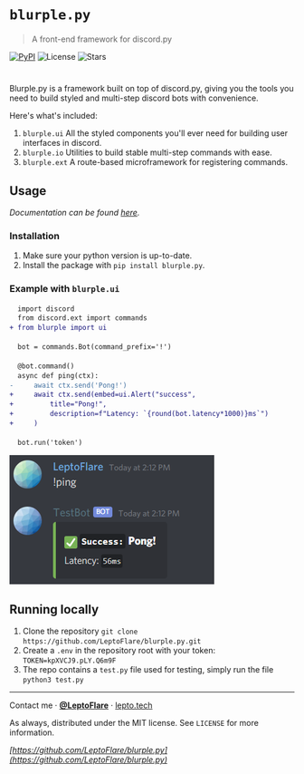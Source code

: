 # `blurple.py`
> A front-end framework for discord.py

[![PyPI][pypi-shield]](https://pypi.org/project/blurple.py)
![License][license-shield]
![Stars][stars-shield]
#

Blurple.py is a framework built on top of discord.py, giving you the tools you need to build styled and multi-step discord bots with convenience.

Here's what's included:
1. `blurple.ui` All the styled components you'll ever need for building user interfaces in discord.
2. `blurple.io` Utilities to build stable multi-step commands with ease.
3. `blurple.ext` A route-based microframework for registering commands.

## Usage <!-- Using the product -->
_Documentation can be found [here](https://lepto.tech/blurple.py)._

### Installation
1. Make sure your python version is up-to-date.
1. Install the package with `pip install blurple.py`.

### Example with `blurple.ui`
```diff
  import discord
  from discord.ext import commands
+ from blurple import ui

  bot = commands.Bot(command_prefix='!')

  @bot.command()
  async def ping(ctx):
-     await ctx.send('Pong!')
+     await ctx.send(embed=ui.Alert("success",
+         title="Pong!",
+         description=f"Latency: `{round(bot.latency*1000)}ms`")
+     )

  bot.run('token')
```

![Usage](usage.png)


## Running locally
1. Clone the repository
    `git clone https://github.com/LeptoFlare/blurple.py.git`
1. Create a `.env` in the repository root with your token:
    `TOKEN=kpXVCJ9.pLY.Q6m9F`
1. The repo contains a `test.py` file used for testing, simply run the file
    `python3 test.py`

---

Contact me · **[@LeptoFlare](https://github.com/LeptoFlare)** · [lepto.tech](https://lepto.tech)

As always, distributed under the MIT license. See `LICENSE` for more information.

_[https://github.com/LeptoFlare/blurple.py](https://github.com/LeptoFlare/blurple.py)_

<!-- markdown links & imgs -->
[pypi-shield]: https://img.shields.io/pypi/v/blurple.py.svg
[stars-shield]: https://img.shields.io/github/stars/LeptoFlare/blurple.py.svg?style=social
[license-shield]: https://img.shields.io/github/license/LeptoFlare/blurple.py.svg?style=flat
